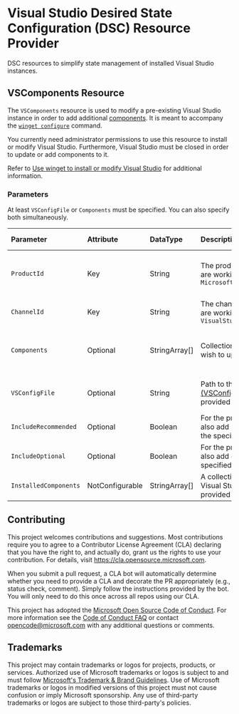 # Visual Studio Desired State Configuration (DSC) Resource Provider

DSC resources to simplify state management of installed Visual Studio instances.

## VSComponents Resource

The `VSComponents` resource is used to modify a pre-existing Visual Studio instance in order to add additional [components](https://learn.microsoft.com/visualstudio/install/workload-and-component-ids). It is meant to accompany the [`winget configure`](https://learn.microsoft.com/windows/package-manager/winget/configure) command. 

You currently need administrator permissions to use this resource to install or modify Visual Studio. Furthermore, Visual Studio must be closed in order to update or add components to it. 

Refer to [Use winget to install or modify Visual Studio](https://learn.microsoft.com/en-us/visualstudio/install/use-command-line-parameters-to-install-or-modify-visual-studio?#use-winget-to-install-visual-studio) for additional information. 

### Parameters

At least `VSConfigFile` or `Components` must be specified. You can also specify both simultaneously.

**Parameter**|**Attribute**|**DataType**|**Description**|**Allowed Values**
:-----|:-----|:-----|:-----|:-----
`ProductId`|Key|String|The product identifier of the instance you are working with. EG: `Microsoft.VisualStudio.Product.Community`|See [workload and component ids](https://learn.microsoft.com/en-us/visualstudio/install/workload-and-component-ids)
`ChannelId`|Key|String|The channel identifier of the instance you are working with. EG: `VisualStudio.17.Release`|See [channel identifiers](https://learn.microsoft.com/en-us/visualstudio/install/command-line-parameter-examples#using---channelId)
`Components`|Optional|StringArray[]|Collection of component identifiers you wish to update the provided instance with.|See [workload and component ids](https://learn.microsoft.com/en-us/visualstudio/install/workload-and-component-ids)
`VSConfigFile`|Optional|String|Path to the [Installation Configuration (VSConfig) file](https://devblogs.microsoft.com/setup/configure-visual-studio-across-your-organization-with-vsconfig/) you wish to update the provided instance with.|Valid file path to a .vsconfig file
`IncludeRecommended`|Optional|Boolean|For the provided required components, also add recommended components into the specified instance|True/False
`IncludeOptional`|Optional|Boolean|For the provided required components, also add optional components into the specified instance|True/False
`InstalledComponents`|NotConfigurable|StringArray[]|A collection of components installed in the Visual Studio instance identified by the provided Product ID and Channel ID.|N/A


## Contributing

This project welcomes contributions and suggestions.  Most contributions require you to agree to a
Contributor License Agreement (CLA) declaring that you have the right to, and actually do, grant us
the rights to use your contribution. For details, visit https://cla.opensource.microsoft.com.

When you submit a pull request, a CLA bot will automatically determine whether you need to provide
a CLA and decorate the PR appropriately (e.g., status check, comment). Simply follow the instructions
provided by the bot. You will only need to do this once across all repos using our CLA.

This project has adopted the [Microsoft Open Source Code of Conduct](https://opensource.microsoft.com/codeofconduct/).
For more information see the [Code of Conduct FAQ](https://opensource.microsoft.com/codeofconduct/faq/) or
contact [opencode@microsoft.com](mailto:opencode@microsoft.com) with any additional questions or comments.

## Trademarks

This project may contain trademarks or logos for projects, products, or services. Authorized use of Microsoft
trademarks or logos is subject to and must follow
[Microsoft's Trademark & Brand Guidelines](https://www.microsoft.com/en-us/legal/intellectualproperty/trademarks/usage/general).
Use of Microsoft trademarks or logos in modified versions of this project must not cause confusion or imply Microsoft sponsorship.
Any use of third-party trademarks or logos are subject to those third-party's policies.
